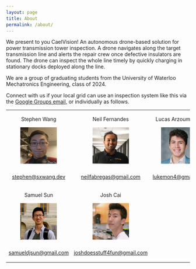 ```yaml
---
layout: page
title: About
permalink: /about/
---
```


We present to you CaelVision! An autonomous drone-based solution for power transmission tower inspection.
A drone navigates along the target transmission line and alerts the repair crew once defective insulators are found.
The drone can inspect the whole line timely by quickly charging in stationary docks deployed along the line.

We are a group of graduating students from the University of Waterloo Mechatronics Engineering, class of 2024.

Connect with us if your local grid can use an inspection system like this via the [Google Groups email](mailto:tron-capstone-2024@googlegroups.com), or individually as follows.

<table>
  <tr>
    <td>
      <p>Stephen Wang</p>
      <a href="mailto:stephen@sxwang.dev">
        <img src="/assets/stephen.png" />
        <p>stephen@sxwang.dev</p>
      </a>
    </td>
    <td>
      <p>Neil Fernandes</p>
      <a href="neilfabregas@gmail.com">
        <img src="/assets/neil.png" />
        <p>neilfabregas@gmail.com</p>
      </a>
    </td>
    <td>
      <p>Lucas Arzoumanian</p>
      <a href="mailto:lukemon4@gmail.com">
        <img src="/assets/lucas.png" />
        <p>lukemon4@gmail.com</p>
      </a>
    </td>
  </tr>
  <tr>
    <td>
      <p>Samuel Sun</p>
      <a href="mailto:samueldjsun@gmail.com">
        <img src="/assets/sam.png" />
        <p>samueldjsun@gmail.com</p>
      </a>
    </td>
    <td>
      <p>Josh Cai</p>
      <a href="mailto:joshdoesstuff4fun@gmail.com">
        <img src="/assets/josh.png" />
        <p>joshdoesstuff4fun@gmail.com</p>
      </a>
    </td>
  </tr>
</table>

<style>
table {
  text-align: center;
}
img {
  width: 100px;
  margin-bottom: 10px;
}
</style>
